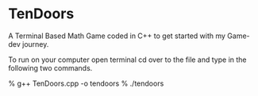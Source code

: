 # TenDoors

A Terminal Based Math Game coded in C++ to get started with my Game-dev journey.

To run on your computer open terminal cd over to the file and type in the following two commands.

% g++ TenDoors.cpp -o tendoors
% ./tendoors
